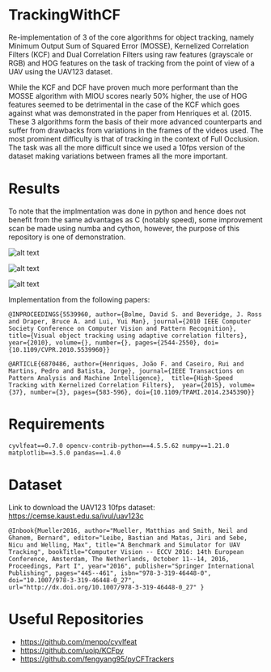 # TrackingWithCF
Re-implementation of 3 of the core algorithms for object tracking, namely Minimum Output Sum of Squared Error (MOSSE), Kernelized Correlation Filters (KCF) and Dual Correlation Filters using raw features (grayscale or RGB) and HOG features on the task of tracking from the point of view of a UAV using the UAV123 dataset.

While the KCF and DCF have proven much more performant than the MOSSE algorithm with MIOU scores nearly 50% higher, the use of HOG features seemed to be detrimental in the case of the KCF which goes against what was demonstrated in the paper from Henriques et al. (2015. These 3 algorithms form the basis of their more advanced counterparts and suffer from drawbacks from variations in the frames of the videos used. The most prominent difficulty is that of tracking in the context of Full Occlusion. The task was all the more difficult since we used a 10fps version of the dataset making variations between frames all the more important.



# Results

To note that the implmentation was done in python and hence does not benefit from the same advantages as C (notably speed), some improvement scan be made using numba and cython, however, the purpose of this repository is one of demonstration.

![alt text](https://github.com/shawn-lab-ml/TrackingWithCF/images/OPE.png)

![alt text](https://github.com/shawn-lab-ml/TrackingWithCF/images/multOPE.png)

![alt text](https://github.com/shawn-lab-ml/TrackingWithCF/images/trackspeed.png)



Implementation from the following papers:

`
@INPROCEEDINGS{5539960,
  author={Bolme, David S. and Beveridge, J. Ross and Draper, Bruce A. and Lui, Yui Man},
  journal={2010 IEEE Computer Society Conference on Computer Vision and Pattern Recognition}, 
  title={Visual object tracking using adaptive correlation filters}, 
  year={2010},
  volume={},
  number={},
  pages={2544-2550},
  doi={10.1109/CVPR.2010.5539960}}
`

`
  @ARTICLE{6870486,
  author={Henriques, João F. and Caseiro, Rui and Martins, Pedro and Batista, Jorge},
  journal={IEEE Transactions on Pattern Analysis and Machine Intelligence}, 
  title={High-Speed Tracking with Kernelized Correlation Filters}, 
  year={2015},
  volume={37},
  number={3},
  pages={583-596},
  doi={10.1109/TPAMI.2014.2345390}}
`

# Requirements

`cyvlfeat==0.7.0
opencv-contrib-python==4.5.5.62
numpy==1.21.0
matplotlib==3.5.0
pandas==1.4.0`


# Dataset
Link to download the UAV123 10fps dataset: https://cemse.kaust.edu.sa/ivul/uav123c <br/>

`@Inbook{Mueller2016,
author="Mueller, Matthias and Smith, Neil and Ghanem, Bernard",
editor="Leibe, Bastian and Matas, Jiri and Sebe, Nicu and Welling, Max",
title="A Benchmark and Simulator for UAV Tracking",
bookTitle="Computer Vision -- ECCV 2016: 14th European Conference, Amsterdam, The Netherlands, October 11--14, 2016, Proceedings, Part I",
year="2016",
publisher="Springer International Publishing",
pages="445--461",
isbn="978-3-319-46448-0",
doi="10.1007/978-3-319-46448-0_27",
url="http://dx.doi.org/10.1007/978-3-319-46448-0_27"
}`

# Useful Repositories
- https://github.com/menpo/cyvlfeat <br/>
- https://github.com/uoip/KCFpy <br/>
- https://github.com/fengyang95/pyCFTrackers
